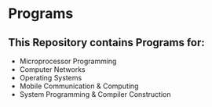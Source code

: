 # Programs

## This Repository contains Programs for:

+ Microprocessor Programming
+ Computer Networks
+ Operating Systems
+ Mobile Communication & Computing
+ System Programming & Compiler Construction